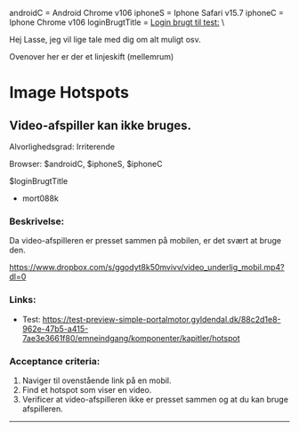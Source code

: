 androidC = Android Chrome v106
iphoneS = Iphone Safari v15.7
iphoneC = Iphone Chrome v106
loginBrugtTitle = <span style="text-decoration: underline">Login brugt til test:</span>
\

Hej Lasse, jeg vil lige tale med dig om alt muligt osv.

Ovenover her er der et linjeskift (mellemrum)

# Image Hotspots

## Video-afspiller kan ikke bruges.

Alvorlighedsgrad: Irriterende

Browser: $androidC, $iphoneS, $iphoneC

$loginBrugtTitle
- mort088k

### Beskrivelse:

Da video-afspilleren er presset sammen på mobilen, er det svært at bruge den.

https://www.dropbox.com/s/ggodyt8k50mvivv/video_underlig_mobil.mp4?dl=0

### Links:
- Test: https://test-preview-simple-portalmotor.gyldendal.dk/88c2d1e8-962e-47b5-a415-7ae3e3661f80/emneindgang/komponenter/kapitler/hotspot

### Acceptance criteria:
1. Naviger til ovenstående link på en mobil.
2. Find et hotspot som viser en video.
3. Verificer at video-afspilleren ikke er presset sammen og at du kan bruge afspilleren.

---
